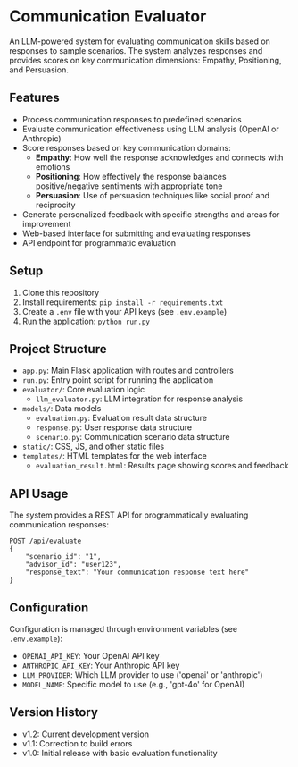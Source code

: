 # Communication Evaluator

An LLM-powered system for evaluating communication skills based on responses to sample scenarios. The system analyzes responses and provides scores on key communication dimensions: Empathy, Positioning, and Persuasion.

## Features

- Process communication responses to predefined scenarios
- Evaluate communication effectiveness using LLM analysis (OpenAI or Anthropic)
- Score responses based on key communication domains:
  - **Empathy**: How well the response acknowledges and connects with emotions
  - **Positioning**: How effectively the response balances positive/negative sentiments with appropriate tone
  - **Persuasion**: Use of persuasion techniques like social proof and reciprocity
- Generate personalized feedback with specific strengths and areas for improvement
- Web-based interface for submitting and evaluating responses
- API endpoint for programmatic evaluation

## Setup

1. Clone this repository
2. Install requirements: `pip install -r requirements.txt`
3. Create a `.env` file with your API keys (see `.env.example`)
4. Run the application: `python run.py`

## Project Structure

- `app.py`: Main Flask application with routes and controllers
- `run.py`: Entry point script for running the application
- `evaluator/`: Core evaluation logic
  - `llm_evaluator.py`: LLM integration for response analysis
- `models/`: Data models
  - `evaluation.py`: Evaluation result data structure
  - `response.py`: User response data structure
  - `scenario.py`: Communication scenario data structure
- `static/`: CSS, JS, and other static files
- `templates/`: HTML templates for the web interface
  - `evaluation_result.html`: Results page showing scores and feedback

## API Usage

The system provides a REST API for programmatically evaluating communication responses:

```
POST /api/evaluate
{
    "scenario_id": "1",
    "advisor_id": "user123", 
    "response_text": "Your communication response text here"
}
```

## Configuration

Configuration is managed through environment variables (see `.env.example`):

- `OPENAI_API_KEY`: Your OpenAI API key
- `ANTHROPIC_API_KEY`: Your Anthropic API key
- `LLM_PROVIDER`: Which LLM provider to use ('openai' or 'anthropic')
- `MODEL_NAME`: Specific model to use (e.g., 'gpt-4o' for OpenAI)

## Version History
- v1.2: Current development version
- v1.1: Correction to build errors
- v1.0: Initial release with basic evaluation functionality